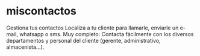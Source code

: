 # miscontactos
Gestiona tus contactos Localiza a tu cliente para llamarle, enviarle un e-mail, whatsapp o sms. Muy completo: Contacta fácilmente con los diversos departamentos y personal del cliente (gerente, administrativo, almacenista…). 
